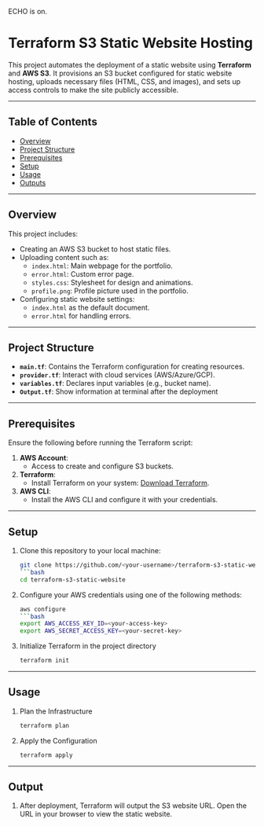 ECHO is on.
# Terraform S3 Static Website Hosting

This project automates the deployment of a static website using **Terraform** and **AWS S3**. It provisions an S3 bucket configured for static website hosting, uploads necessary files (HTML, CSS, and images), and sets up access controls to make the site publicly accessible.

---

## Table of Contents
- [Overview](#overview)
- [Project Structure](#projectstructure)
- [Prerequisites](#prerequisites)
- [Setup](#setup)
- [Usage](#usage)
- [Outputs](#outputs)

---

## Overview

This project includes:
- Creating an AWS S3 bucket to host static files.
- Uploading content such as:
  - `index.html`: Main webpage for the portfolio.
  - `error.html`: Custom error page.
  - `styles.css`: Stylesheet for design and animations.
  - `profile.png`: Profile picture used in the portfolio.
- Configuring static website settings:
  - `index.html` as the default document.
  - `error.html` for handling errors.

---

## Project Structure

- **`main.tf`**: Contains the Terraform configuration for creating resources.
- **`provider.tf`**: Interact with cloud services (AWS/Azure/GCP).
- **`variables.tf`**: Declares input variables (e.g., bucket name).
- **`Output.tf`**: Show information at terminal after the deployment

---

## Prerequisites

Ensure the following before running the Terraform script:
1. **AWS Account**:
   - Access to create and configure S3 buckets.
2. **Terraform**:
   - Install Terraform on your system: [Download Terraform](https://www.terraform.io/downloads).
3. **AWS CLI**:
   - Install the AWS CLI and configure it with your credentials.

---

## Setup

1. Clone this repository to your local machine:
   ```bash
   git clone https://github.com/<your-username>/terraform-s3-static-website.git
   ```bash
   cd terraform-s3-static-website
2. Configure your AWS credentials using one of the following methods:
   ```bash
   aws configure
   ```bash
   export AWS_ACCESS_KEY_ID=<your-access-key>
   export AWS_SECRET_ACCESS_KEY=<your-secret-key>
3. Initialize Terraform in the project directory
   ```bash
   terraform init

---

## Usage

1. Plan the Infrastructure
   ```bash
   terraform plan
2. Apply the Configuration
   ```bash
   terraform apply

---

## Output
   
1. After deployment, Terraform will output the S3 website URL. Open the URL in your browser to view the static website.